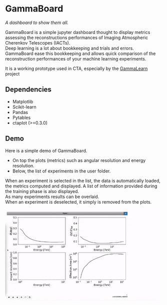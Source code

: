 # GammaBoard

_A dashboard to show them all._


GammaBoard is a simple jupyter dashboard thought to display metrics assessing the reconstructions performances of Imaging Atmospheric Cherenkov Telescopes (IACTs).   
Deep learning is a lot about bookkeeping and trials and errors. GammaBoard ease this bookkeeping and allows quick comparison of the reconstruction performances of your machine learning experiments.

It is a working prototype used in CTA, especially by the [GammaLearn](https://gitlab.lapp.in2p3.fr/GammaLearn/) project

## Dependencies
- Matplotlib
- Scikit-learn
- Pandas
- Pytables
- ctaplot (>=0.3.0)

## Demo

Here is a simple demo of GammaBoard.
- On top the plots (metrics) such as angular resolution and energy resolution.
- Below, the list of experiments in the user folder.

When an experiment is selected in the list, the data is automatically loaded, the metrics computed and displayed. A list of information provided during the training phase is also displayed.    
As many experiments results can be overlaid.     
When an experiment is deselected, it simply is removed from the plots.



![gammaboard_demo](share/gammaboard.gif)
